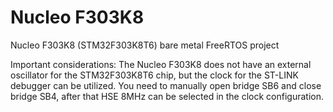 # Nucleo F303K8
Nucleo F303K8 (STM32F303K8T6) bare metal FreeRTOS project

Important considerations: The Nucleo F303K8 does not have an external oscillator for the STM32F303K8T6 chip, but the clock for the ST-LINK debugger can be utilized. You need to manually open bridge SB6 and close bridge SB4, after that HSE 8MHz can be selected in the clock configuration. 
